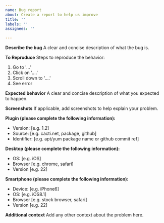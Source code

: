 ```yaml
---
name: Bug report
about: Create a report to help us improve
title: ''
labels: ''
assignees: ''

---
```

<!--
 #
 # Copyright (C) 2004-2023 The Cacti Group
 #
-->

**Describe the bug**
A clear and concise description of what the bug is.

**To Reproduce**
Steps to reproduce the behavior:
1. Go to '...'
2. Click on '....'
3. Scroll down to '....'
4. See error

**Expected behavior**
A clear and concise description of what you expected to happen.

**Screenshots**
If applicable, add screenshots to help explain your problem.

**Plugin (please complete the following information):**
 - Version: [e.g. 1.2]
 - Source: [e.g. cacti.net, package, github]
 - Identifier: [e.g. apt/yum package name or github commit ref]

**Desktop (please complete the following information):**
 - OS: [e.g. iOS]
 - Browser [e.g. chrome, safari]
 - Version [e.g. 22]

**Smartphone (please complete the following information):**
 - Device: [e.g. iPhone6]
 - OS: [e.g. iOS8.1]
 - Browser [e.g. stock browser, safari]
 - Version [e.g. 22]

**Additional context**
Add any other context about the problem here.
